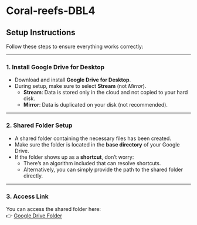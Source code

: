 # Coral-reefs-DBL4

## Setup Instructions

Follow these steps to ensure everything works correctly:

---

### 1. Install Google Drive for Desktop
- Download and install **Google Drive for Desktop**.  
- During setup, make sure to select **Stream** (not *Mirror*).  
  - **Stream**: Data is stored only in the cloud and not copied to your hard disk.  
  - **Mirror**: Data is duplicated on your disk (not recommended).

---

### 2. Shared Folder Setup
- A shared folder containing the necessary files has been created.  
- Make sure the folder is located in the **base directory** of your Google Drive.  
- If the folder shows up as a **shortcut**, don’t worry:  
  - There’s an algorithm included that can resolve shortcuts.  
  - Alternatively, you can simply provide the path to the shared folder directly.

---

### 3. Access Link
You can access the shared folder here:  
👉 [Google Drive Folder](https://drive.google.com/drive/folders/1v4g4qOrbisBvrpqOxLrYn96nd_gPG_Ge?usp=sharing)
